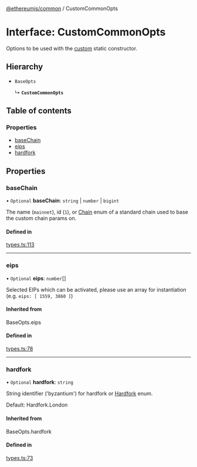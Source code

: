 [@ethereumjs/common](../README.md) / CustomCommonOpts

# Interface: CustomCommonOpts

Options to be used with the [custom](../classes/Common.md#custom) static constructor.

## Hierarchy

- `BaseOpts`

  ↳ **`CustomCommonOpts`**

## Table of contents

### Properties

- [baseChain](CustomCommonOpts.md#basechain)
- [eips](CustomCommonOpts.md#eips)
- [hardfork](CustomCommonOpts.md#hardfork)

## Properties

### baseChain

• `Optional` **baseChain**: `string` \| `number` \| `bigint`

The name (`mainnet`), id (`1`), or [Chain](../enums/Chain.md) enum of
a standard chain used to base the custom chain params on.

#### Defined in

[types.ts:113](https://github.com/ethereumjs/ethereumjs-monorepo/blob/master/packages/common/src/types.ts#L113)

___

### eips

• `Optional` **eips**: `number`[]

Selected EIPs which can be activated, please use an array for instantiation
(e.g. `eips: [ 1559, 3860 ]`)

#### Inherited from

BaseOpts.eips

#### Defined in

[types.ts:78](https://github.com/ethereumjs/ethereumjs-monorepo/blob/master/packages/common/src/types.ts#L78)

___

### hardfork

• `Optional` **hardfork**: `string`

String identifier ('byzantium') for hardfork or [Hardfork](../enums/Hardfork.md) enum.

Default: Hardfork.London

#### Inherited from

BaseOpts.hardfork

#### Defined in

[types.ts:73](https://github.com/ethereumjs/ethereumjs-monorepo/blob/master/packages/common/src/types.ts#L73)
